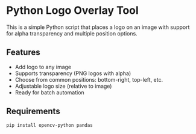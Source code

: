 
# Python Logo Overlay Tool

This is a simple Python script that places a logo on an image with support for alpha transparency and multiple position options.

## Features
- Add logo to any image
- Supports transparency (PNG logos with alpha)
- Choose from common positions: bottom-right, top-left, etc.
- Adjustable logo size (relative to image)
- Ready for batch automation

## Requirements

```bash
pip install opencv-python pandas
